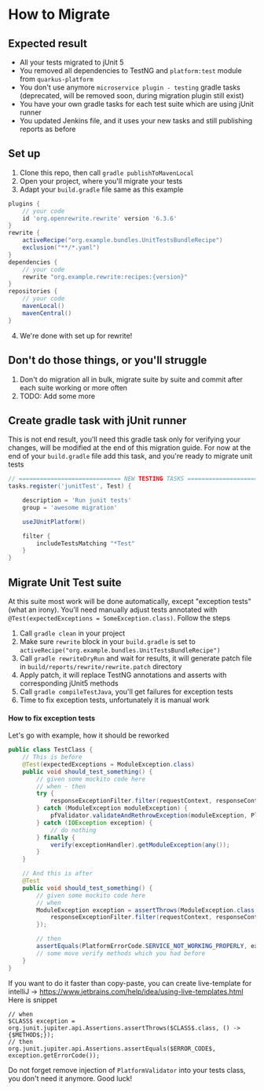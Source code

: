 # How to Migrate

## Expected result

- All your tests migrated to jUnit 5
- You removed all dependencies to TestNG and `platform:test` module from `quarkus-platform`
- You don't use anymore `microservice plugin - testing` gradle tasks (deprecated, will be removed soon, during migration
  plugin still exist)
- You have your own gradle tasks for each test suite which are using jUnit runner
- You updated Jenkins file, and it uses your new tasks and still publishing reports as before

## Set up

1. Clone this repo, then call `gradle publishToMavenLocal`
2. Open your project, where you'll migrate your tests
3. Adapt your `build.gradle` file same as this example

```groovy
plugins {
	// your code
	id 'org.openrewrite.rewrite' version '6.3.6'
}
rewrite {
	activeRecipe("org.example.bundles.UnitTestsBundleRecipe")
	exclusion("**/*.yaml")
}
dependencies {
	// your code
	rewrite "org.example.rewrite:recipes:{version}"
}
repositories {
	// your code
	mavenLocal()
	mavenCentral()
}
```

4. We're done with set up for rewrite!

## Don't do those things, or you'll struggle

1. Don't do migration all in bulk, migrate suite by suite and commit after each suite working or more often
2. TODO: Add some more

## Create gradle task with jUnit runner

This is not end result, you'll need this gradle task only for verifying your changes, will be modified at the end of
this migration guide. For now at the end of your `build.gradle` file add this task, and you're ready to migrate unit
tests

```groovy
// ============================= NEW TESTING TASKS =============================
tasks.register('junitTest', Test) {

	description = 'Run junit tests'
	group = 'awesome migration'

	useJUnitPlatform()

	filter {
		includeTestsMatching "*Test"
	}
}
```

## Migrate Unit Test suite

At this suite most work will be done automatically, except "exception tests" (what an irony). You'll need manually
adjust tests annotated with `@Test(expectedExceptions = SomeException.class)`. Follow the steps

1. Call `gradle clean` in your project
2. Make sure `rewrite` block in your `build.gradle` is set
   to `activeRecipe("org.example.bundles.UnitTestsBundleRecipe")`
3. Call `gradle rewriteDryRun` and wait for results, it will generate patch file
   in `build/reports/rewrite/rewrite.patch` directory
4. Apply patch, it will replace TestNG annotations and asserts
   with corresponding jUnit5 methods
5. Call `gradle compileTestJava`, you'll get failures for exception tests
6. Time to fix exception tests, unfortunately it is manual work

#### How to fix exception tests

Let's go with example, how it should be reworked

```java
public class TestClass {
	// This is before 
	@Test(expectedExceptions = ModuleException.class)
	public void should_test_something() {
		// given some mockito code here   
		// when - then
		try {
			responseExceptionFilter.filter(requestContext, responseContext);
		} catch (ModuleException moduleException) {
			pfValidator.validateAndRethrowException(moduleException, PlatformErrorCode.SERVICE_NOT_WORKING_PROPERLY);
		} catch (IOException exception) {
			// do nothing
		} finally {
			verify(exceptionHandler).getModuleException(any());
		}
	}

	// And this is after
	@Test
	public void should_test_something() {
		// given some mockito code here   
		// when
		ModuleException exception = assertThrows(ModuleException.class, () -> {
			responseExceptionFilter.filter(requestContext, responseContext);
		});

		// then
		assertEquals(PlatformErrorCode.SERVICE_NOT_WORKING_PROPERLY, exception.getErrorCode());
		// some move verify methods which you had before
	}
}
```
If you want to do it faster than copy-paste, you can create live-template for intelliJ -> https://www.jetbrains.com/help/idea/using-live-templates.html 
Here is snippet 
```
// when
$CLASS$ exception = org.junit.jupiter.api.Assertions.assertThrows($CLASS$.class, () -> {$METHOD$;});
// then
org.junit.jupiter.api.Assertions.assertEquals($ERROR_CODE$, exception.getErrorCode());
```
Do not forget remove injection of `PlatformValidator` into your tests class, you don't need it anymore.
Good luck! 